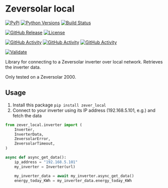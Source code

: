 # Zeversolar local

[![PyPi][pypi-shield]][pypi-address]
[![Python Versions][pypi-version-shield]][github-address]
[![Build Status](https://github.com/NECH2004/zever_local/actions/workflows/publish.yaml/badge.svg)](https://github.com/NECH2004/zever_local/actions/workflows/publish.yaml)

[![GitHub Release][releases-shield]][releases]
[![License][license-shield]](LICENSE)

[![GitHub Activity][commits-shield_y]][commits]
[![GitHub Activity][commits-shield_m]][commits]
[![GitHub Activity][commits-shield_w]][commits]


[![Validate][validate-shield]][validation]


Library for connecting to a Zeversolar inverter over local network. Retrieves the inverter data.

Only tested on a Zeversolar 2000.
## Usage

1. Install this package `pip install zever_local`
2. Connect to your inverter using its IP address (192.168.5.101, e.g.) and fetch the data

```python
from zever_local.inverter import (
    Inverter,
    InverterData,
    ZeversolarError,
    ZeversolarTimeout,
)

async def async_get_data():
    ip_address = "192.168.5.101"
    my_inverter = Inverter(url)

    my_inverter_data = await my_inverter.async_get_data()
    energy_today_KWh = my_inverter_data.energy_today_KWh

```
[releases-shield]: https://img.shields.io/github/v/release/NECH2004/zever_local?style=for-the-badge
[releases]: https://github.com/NECH2004/zever_local/releases

[commits-shield_y]: https://img.shields.io/github/commit-activity/y/NECH2004/zever_local?style=for-the-badge
[commits-shield_m]: https://img.shields.io/github/commit-activity/m/NECH2004/zever_local?style=for-the-badge
[commits-shield_w]: https://img.shields.io/github/commit-activity/w/NECH2004/zever_local?style=for-the-badge
[commits]: https://github.com/NECH2004/zever_local/commits/dev

[validate-shield]: https://github.com/NECH2004/zever_local/actions/workflows/validate.yml/badge.svg?branch=dev
[validation]: https://github.com/NECH2004/zever_local/actions/workflows/validate.yml

[license-shield]:https://img.shields.io/github/license/NECH2004/zever_local?style=for-the-badge
[maintenance-shield]: https://img.shields.io/badge/maintainer-Christian%20Neumeier%20%40NECH2004?style=for-the-badge

[pypi-shield]: https://img.shields.io/pypi/v/zever_local.svg?style=for-the-badge
[pypi-address]: https://pypi.python.org/pypi/zever_local/
[pypi-version-shield]: https://img.shields.io/pypi/pyversions/zever_local.svg?style=for-the-badge
[github-address]: https://github.com/NECH2004/zever_local/
